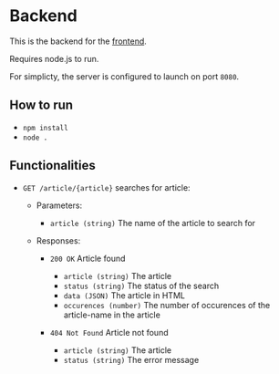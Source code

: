 # Backend

This is the backend for the [frontend](../frontend).

Requires node.js to run.

For simplicty, the server is configured to launch on port `8080`.

## How to run

- `npm install`
- `node .`

## Functionalities

- `GET /article/{article}` searches for article:

  - Parameters:

    - `article (string)` The name of the article to search for

  - Responses:

    - `200 OK` Article found

      - `article (string)` The article
      - `status (string)` The status of the search
      - `data (JSON)` The article in HTML
      - `occurences (number)` The number of occurences of the article-name in the article

    - `404 Not Found` Article not found

      - `article (string)` The article
      - `status (string)` The error message
